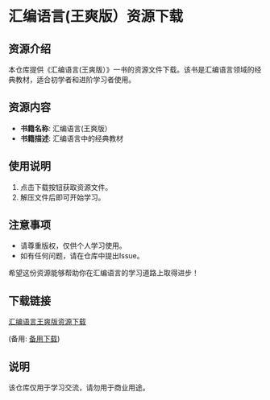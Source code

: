 # 汇编语言(王爽版）资源下载

## 资源介绍

本仓库提供《汇编语言(王爽版）》一书的资源文件下载。该书是汇编语言领域的经典教材，适合初学者和进阶学习者使用。

## 资源内容

- **书籍名称**: 汇编语言(王爽版）
- **书籍描述**: 汇编语言中的经典教材

## 使用说明

1. 点击下载按钮获取资源文件。
2. 解压文件后即可开始学习。

## 注意事项

- 请尊重版权，仅供个人学习使用。
- 如有任何问题，请在仓库中提出Issue。

希望这份资源能够帮助你在汇编语言的学习道路上取得进步！

## 下载链接
[汇编语言王爽版资源下载](https://pan.quark.cn/s/798d8acf82e8) 

(备用: [备用下载](https://pan.baidu.com/s/1Cop_6JP1Do4amPPKwZVuqQ?pwd=1234))

## 说明

该仓库仅用于学习交流，请勿用于商业用途。
